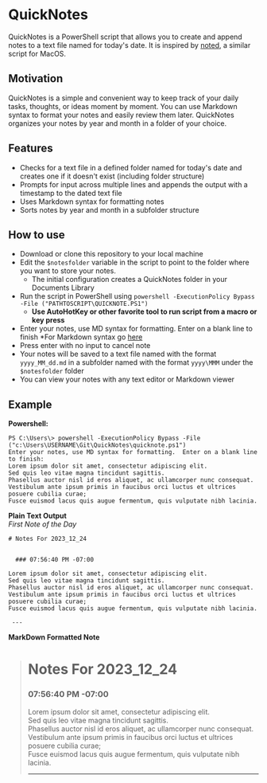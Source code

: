 # QuickNotes

QuickNotes is a PowerShell script that allows you to create and append notes to a text file named for today's date. It is inspired by [noted](https://github.com/scottashipp/noted), a similar script for MacOS.

## Motivation

QuickNotes is a simple and convenient way to keep track of your daily tasks, thoughts, or ideas moment by moment. You can use Markdown syntax to format your notes and easily review them later. QuickNotes organizes your notes by year and month in a folder of your choice.

## Features

- Checks for a text file in a defined folder named for today's date and creates one if it doesn't exist (including folder structure)  
- Prompts for input across multiple lines and appends the output with a timestamp to the dated text file
- Uses Markdown syntax for formatting notes
- Sorts notes by year and month in a subfolder structure

## How to use

- Download or clone this repository to your local machine
- Edit the `$notesfolder` variable in the script to point to the folder where you want to store your notes.  
    - The initial configuration creates a QuickNotes folder in your Documents Library
- Run the script in PowerShell using `powershell -ExecutionPolicy Bypass -File ("PATHTOSCRIPT\QUICKNOTE.PS1")`
    - **Use AutoHotKey or other favorite tool to run script from a macro or key press**
- Enter your notes, use MD syntax for formatting. Enter on a blank line to finish  *For Markdown syntax go [here](https://www.markdownguide.org/basic-syntax)
- Press enter with no input to cancel note
- Your notes will be saved to a text file named with the format `yyyy_MM_dd.md` in a subfolder named with the format `yyyy\MMM` under the `$notesfolder` folder
- You can view your notes with any text editor or Markdown viewer

## Example
**Powershell:**
```
PS C:\Users\> powershell -ExecutionPolicy Bypass -File ("c:\Users\USERNAME\Git\QuickNotes\quicknote.ps1")
Enter your notes, use MD syntax for formatting.  Enter on a blank line to finish:
Lorem ipsum dolor sit amet, consectetur adipiscing elit.
Sed quis leo vitae magna tincidunt sagittis.
Phasellus auctor nisl id eros aliquet, ac ullamcorper nunc consequat.
Vestibulum ante ipsum primis in faucibus orci luctus et ultrices posuere cubilia curae;
Fusce euismod lacus quis augue fermentum, quis vulputate nibh lacinia.
```

**Plain Text Output**  
*First Note of the Day*
```
# Notes For 2023_12_24 
 

  ### 07:56:40 PM -07:00 

Lorem ipsum dolor sit amet, consectetur adipiscing elit.  
Sed quis leo vitae magna tincidunt sagittis.  
Phasellus auctor nisl id eros aliquet, ac ullamcorper nunc consequat.  
Vestibulum ante ipsum primis in faucibus orci luctus et ultrices posuere cubilia curae;  
Fusce euismod lacus quis augue fermentum, quis vulputate nibh lacinia.

 ---
```

**MarkDown Formatted Note**
># Notes For 2023_12_24 
> 
>
>  ### 07:56:40 PM -07:00 
>
>Lorem ipsum dolor sit amet, consectetur adipiscing elit.  
>Sed quis leo vitae magna tincidunt sagittis.  
>Phasellus auctor nisl id eros aliquet, ac ullamcorper nunc consequat.  
>Vestibulum ante ipsum primis in faucibus orci luctus et ultrices posuere cubilia curae;  
>Fusce euismod lacus quis augue fermentum, quis vulputate nibh lacinia.
>
> ---
>
